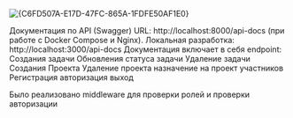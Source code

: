 ![{C6FD507A-E17D-47FC-865A-1FDFE50AF1E0}](https://github.com/user-attachments/assets/c9b0bc8c-44d6-49d8-a3d5-f53a46743f0d)




Документация по API (Swagger)
URL: http://localhost:8000/api-docs (при работе с Docker Compose и Nginx).
Локальная разработка: http://localhost:3000/api-docs 
Документация включает в себя endpoint:
Создания задачи 
Обновления статуса задачи 
Удаление задачи 
Создания Проекта
Удаление проекта назначение на проект участников
Регистрация 
авторизация
выход



Было реализовано middleware для проверки ролей и проверки авторизации


